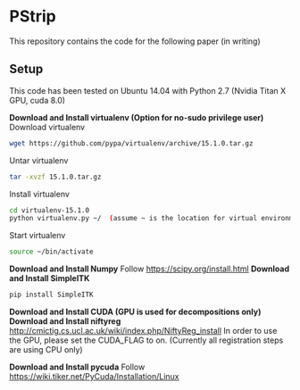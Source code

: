 # PStrip
This repository contains the code for the following paper (in writing)

## Setup
This code has been tested on Ubuntu 14.04 with Python 2.7 (Nvidia Titan X GPU, cuda 8.0)

**Download and Install virtualenv (Option for no-sudo privilege user)**
Download virtualenv
```bash
wget https://github.com/pypa/virtualenv/archive/15.1.0.tar.gz
```
Untar virtualenv
```bash
tar -xvzf 15.1.0.tar.gz
```
Install virtualenv
```bash
cd virtualenv-15.1.0
python virtualenv.py ~/  (assume ~ is the location for virtual environment)
```
Start virtualenv
```bash
source ~/bin/activate
```
**Download and Install Numpy**
Follow https://scipy.org/install.html
**Download and Install SimpleITK**
```bash
pip install SimpleITK
```
**Download and Install CUDA (GPU is used for decompositions only)**
**Download and Install niftyreg**
http://cmictig.cs.ucl.ac.uk/wiki/index.php/NiftyReg_install
In order to use the GPU, please set the CUDA_FLAG to on. (Currently all registration steps are using CPU only)

**Download and Install pycuda**
Follow https://wiki.tiker.net/PyCuda/Installation/Linux
